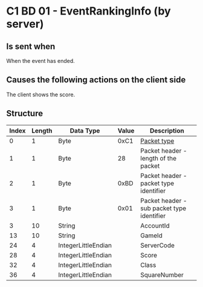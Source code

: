 # C1 BD 01 - EventRankingInfo (by server)

## Is sent when

When the event has ended.

## Causes the following actions on the client side

The client shows the score.

## Structure

| Index | Length | Data Type | Value | Description |
|-------|--------|-----------|-------|-------------|
| 0 | 1 |   Byte   | 0xC1  | [Packet type](PacketTypes.md) |
| 1 | 1 |    Byte   |   28   | Packet header - length of the packet |
| 2 | 1 |    Byte   | 0xBD  | Packet header - packet type identifier |
| 3 | 1 |    Byte   | 0x01  | Packet header - sub packet type identifier |
| 3 | 10 | String |  | AccountId |
| 13 | 10 | String |  | GameId |
| 24 | 4 | IntegerLittleEndian |  | ServerCode |
| 28 | 4 | IntegerLittleEndian |  | Score |
| 32 | 4 | IntegerLittleEndian |  | Class |
| 36 | 4 | IntegerLittleEndian |  | SquareNumber |